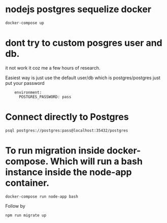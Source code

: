 # nodejs postgres sequelize docker

```
docker-compose up
```

# dont try to custom posgres user and db.

it not work it coz me a few hours of research.

Easiest way is just use the default user/db which is postgres/postgres 
just put your password

```
    environment:
      POSTGRES_PASSWORD: pass
```

# Connect directly to Postgres

```
psql postgres://postgres:pass@localhost:35432/postgres
```

# To run migration inside docker-compose. Which will run a bash instance inside the node-app container.

```
docker-compose run node-app bash
```
Follow by

```
npm run migrate up
```
